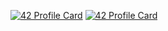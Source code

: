 [![42 Profile Card](https://1337-readme.vercel.app/api/profile?cursus=42&email=hide&login=hbenlarh)](https://github.com/mohouyizme/1337-readme)
[![42 Profile Card](https://1337-readme.vercel.app/api/profile?cursus=42&email=hide&login=hajar)](https://github.com/mohouyizme/1337-readme)
